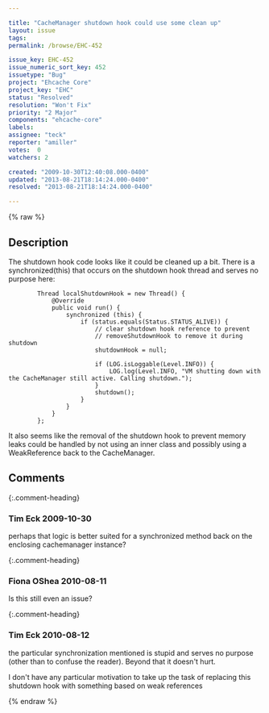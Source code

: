 ```yaml
---

title: "CacheManager shutdown hook could use some clean up"
layout: issue
tags: 
permalink: /browse/EHC-452

issue_key: EHC-452
issue_numeric_sort_key: 452
issuetype: "Bug"
project: "Ehcache Core"
project_key: "EHC"
status: "Resolved"
resolution: "Won't Fix"
priority: "2 Major"
components: "ehcache-core"
labels: 
assignee: "teck"
reporter: "amiller"
votes:  0
watchers: 2

created: "2009-10-30T12:40:08.000-0400"
updated: "2013-08-21T18:14:24.000-0400"
resolved: "2013-08-21T18:14:24.000-0400"

---
```




{% raw %}



## Description

<div markdown="1" class="description">

The shutdown hook code looks like it could be cleaned up a bit.  There is a synchronized(this) that occurs on the shutdown hook thread and serves no purpose here:

            Thread localShutdownHook = new Thread() {
                @Override
                public void run() {
                    synchronized (this) {
                        if (status.equals(Status.STATUS_ALIVE)) {
                            // clear shutdown hook reference to prevent
                            // removeShutdownHook to remove it during shutdown
                            shutdownHook = null;

                            if (LOG.isLoggable(Level.INFO)) {
                                LOG.log(Level.INFO, "VM shutting down with the CacheManager still active. Calling shutdown.");
                            }
                            shutdown();
                        }
                    }
                }
            };

It also seems like the removal of the shutdown hook to prevent memory leaks could be handled by not using an inner class and possibly using a WeakReference back to the CacheManager.

</div>

## Comments


{:.comment-heading}
### **Tim Eck** <span class="date">2009-10-30</span>

<div markdown="1" class="comment">

perhaps that logic is better suited for a synchronized method back on the enclosing cachemanager instance?

</div>


{:.comment-heading}
### **Fiona OShea** <span class="date">2010-08-11</span>

<div markdown="1" class="comment">

Is this still even an issue?

</div>


{:.comment-heading}
### **Tim Eck** <span class="date">2010-08-12</span>

<div markdown="1" class="comment">

the particular synchronization mentioned is stupid and serves no purpose (other than to confuse the reader). Beyond that it doesn't hurt. 

I don't have any particular motivation to take up the task of replacing this shutdown hook with something based on weak references

</div>



{% endraw %}
